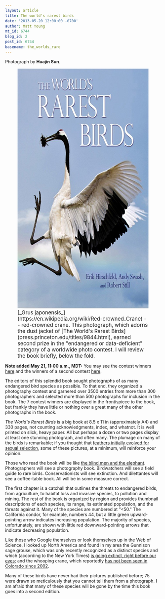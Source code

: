 ```yaml
---
layout: article
title: The world's rarest birds
date: '2013-05-20 12:00:00 -0700'
author: Matt Young
mt_id: 6744
blog_id: 2
post_id: 6744
basename: the_worlds_rare
---
```

Photograph by **Huajin Sun**.

<figure>
<img src="/uploads/2013/RarestBirdsCover_600.jpg" alt="RarestBirdsCover_600.jpg" width="600" height="777" />
<figcaption markdown="span">
<big>[_Grus japonensis_](https://en.wikipedia.org/wiki/Red-crowned_Crane) -- red-crowned crane. This photograph, which adorns the dust jacket of [The World's Rarest Birds](press.princeton.edu/titles/9844.html‎), earned second prize in the "endangered or data-deficient" category of a worldwide photo contest. I will review the book briefly, below the fold.</big> 

</figcaption>
</figure>


**Note added May 21, 11:00 a.m., MDT:**  You may see the contest winners [here](http://www.birdlife.org/community/2011/01/winners-of-the-worlds-rarest-birds-announced/) and the winners of a second contest [here](http://www.birdlife.org/community/2013/04/the-worlds-rarest-birds-photo-competition-winners-announced-and-book-launched/).

The editors of this splendid book sought photographs of as many endangered bird species as possible. To that end, they organized a photography contest and garnered over 3500 entries from more than 300 photographers and selected more than 500 photographs for inclusion in the book. The 7 contest winners are displayed in the frontispiece to the book, but frankly they have little or nothing over a great many of the other photographs in the book.

_The World's Rarest Birds_ is a big book at 8.5 x 11 in (approximately A4) and 330 pages, not counting acknowledgments, index, and whatnot. It is well printed on slick, heavy paper. All but perhaps a dozen or two pages display at least one stunning photograph, and often many. The plumage on many of the birds is remarkable; if you thought that [feathers initially evolved for sexual selection](http://blogs.discovermagazine.com/loom/2008/10/22/shake-your-jurassic-tail-feather/), some of these pictures, at a minimum, will reinforce your opinion.

Those who read the book will be like [ the blind men and the elephant](https://en.wikipedia.org/wiki/Blind_men_and_an_elephant). Photographers will see a photography book. Birdwatchers will see a field guide to rare birds. Conservationists will see extinction. And dilettantes will see a coffee-table book. All will be in some measure correct.

The first chapter is a catchall that outlines the threats to endangered birds, from agriculture, to habitat loss and invasive species, to pollution and mining. The rest of the book is organized by region and provides thumbnail descriptions of each species, its range, its estimated population, and the threats against it. Many of the species are numbered at "&lt;50." The California condor, for example, numbers 44, but a little green upward-pointing arrow indicates increasing population. The majority of species, unfortunately, are shown with little red downward-pointing arrows that indicate decreasing population.

Like those who Google themselves or look themselves up in the Web of Science, I looked up North America and found in my area the Gunnison sage grouse, which was only recently recognized as a distinct species and which (according to the New York Times) [is going extinct, right before our eyes](http://www.nytimes.com/2013/03/07/opinion/the-plight-of-the-gunnison-sage-grouse.html); and the whooping crane, which reportedly [has not been seen in Colorado since 2002](http://wildlife.state.co.us/WildlifeSpecies/Profiles/Birds/Pages/WhoopingCrane.aspx).

Many of these birds have never had their pictures published before; 75 were drawn so meticulously that you cannot tell them from a photograph. I am afraid that many of these species will be gone by the time this book goes into a second edition.
